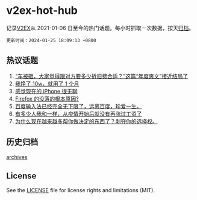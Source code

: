 # v2ex-hot-hub

 记录[V2EX](https://www.v2ex.com/)从 2021-01-06 日至今的热门话题。每小时抓取一次数据，按天[归档](archives)。

`更新时间：2024-01-25 18:09:13 +0800`

## 热议话题

1. [“车被砸，大家觉得跟对方要多少折旧费合适？”这篇“年度爽文”接近结局了](https://www.v2ex.com/t/1011397)
1. [我挣了 10w，就用了 1 个月](https://www.v2ex.com/t/1011400)
1. [感觉现在的 iPhone 很无聊](https://www.v2ex.com/t/1011377)
1. [Firefox 的没落的根本原因?](https://www.v2ex.com/t/1011474)
1. [百度输入法已经完全无下限了，远离百度，珍爱一生。](https://www.v2ex.com/t/1011440)
1. [有多少人我和一样，从疫情开始后就没有再涨过工资了](https://www.v2ex.com/t/1011333)
1. [为什么现在越来越多帮你做决定的东西了？剥夺你的选择权。](https://www.v2ex.com/t/1011368)

## 历史归档

[archives](archives)

## License

See the [LICENSE](LICENSE) file for license rights and limitations (MIT).
